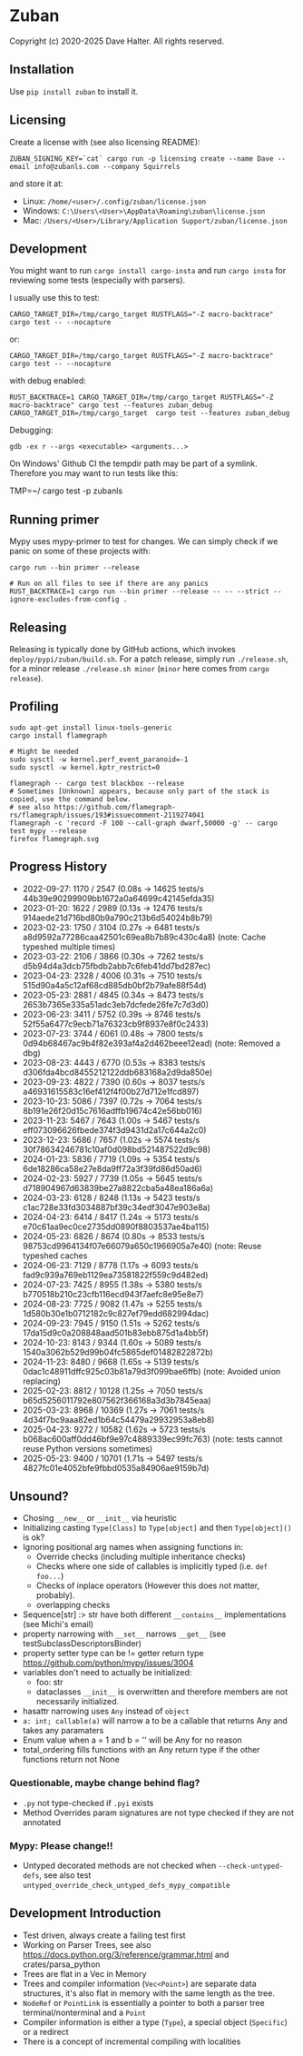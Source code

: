 # Zuban

Copyright (c) 2020-2025 Dave Halter. All rights reserved.


## Installation

Use `pip install zuban` to install it.


## Licensing

Create a license with (see also licensing README):

```
ZUBAN_SIGNING_KEY=`cat` cargo run -p licensing create --name Dave --email info@zubanls.com --company Squirrels
```

and store it at:

- Linux: `/home/<user>/.config/zuban/license.json`
- Windows: `C:\Users\<User>\AppData\Roaming\zuban\license.json`
- Mac: `/Users/<User>/Library/Application Support/zuban/license.json`

## Development

You might want to run `cargo install cargo-insta` and run `cargo insta` for
reviewing some tests (especially with parsers).

I usually use this to test:

    CARGO_TARGET_DIR=/tmp/cargo_target RUSTFLAGS="-Z macro-backtrace" cargo test -- --nocapture

or:

    CARGO_TARGET_DIR=/tmp/cargo_target RUSTFLAGS="-Z macro-backtrace" cargo test -- --nocapture

with debug enabled:

    RUST_BACKTRACE=1 CARGO_TARGET_DIR=/tmp/cargo_target RUSTFLAGS="-Z macro-backtrace" cargo test --features zuban_debug
    CARGO_TARGET_DIR=/tmp/cargo_target  cargo test --features zuban_debug

Debugging:

    gdb -ex r --args <executable> <arguments...>

On Windows' Github CI the tempdir path may be part of a symlink. Therefore you
may want to run tests like this:

TMP=~/<path-with-link> cargo test -p zubanls

## Running primer

Mypy uses mypy-primer to test for changes. We can simply check if we panic on
some of these projects with:

    cargo run --bin primer --release

    # Run on all files to see if there are any panics
    RUST_BACKTRACE=1 cargo run --bin primer --release -- -- --strict --ignore-excludes-from-config .

## Releasing

Releasing is typically done by GitHub actions, which invokes `deploy/pypi/zuban/build.sh`.
For a patch release, simply run `./release.sh`, for a minor release `./release.sh minor` (`minor` here comes from `cargo release`).


## Profiling

    sudo apt-get install linux-tools-generic
    cargo install flamegraph

    # Might be needed
    sudo sysctl -w kernel.perf_event_paranoid=-1
    sudo sysctl -w kernel.kptr_restrict=0

    flamegraph -- cargo test blackbox --release
    # Sometimes [Unknown] appears, because only part of the stack is copied, use the command below.
    # see also https://github.com/flamegraph-rs/flamegraph/issues/193#issuecomment-2119274041
    flamegraph -c 'record -F 100 --call-graph dwarf,50000 -g' -- cargo test mypy --release
    firefox flamegraph.svg

## Progress History

- 2022-09-27:  1170 /  2547 (0.08s -> 14625 tests/s 44b39e90299909bb1672a0a64699c42145efda35)
- 2023-01-20:  1622 /  2989 (0.13s -> 12476 tests/s 914aede21d716bd80b9a790c213b6d54024b8b79)
- 2023-02-23:  1750 /  3104 (0.27s ->  6481 tests/s a8d9592a77286caa42501c69ea8b7b89c430c4a8) (note: Cache typeshed multiple times)
- 2023-03-22:  2106 /  3866 (0.30s ->  7262 tests/s d5b94d4a3dcb75fbdb2abb7c6feb41dd7bd287ec)
- 2023-04-23:  2328 /  4006 (0.31s ->  7510 tests/s 515d90a4a5c12af68cd885db0bf2b79afe88f54d)
- 2023-05-23:  2881 /  4845 (0.34s ->  8473 tests/s 2653b7365e335a51adc3eb7dcfede26fe7c7d3d0)
- 2023-06-23:  3411 /  5752 (0.39s ->  8746 tests/s 52f55a6477c9ecb71a76323cb9f8937e8f0c2433)
- 2023-07-23:  3744 /  6061 (0.48s ->  7800 tests/s 0d94b68467ac9b4f82e393af4a2d462beee12ead) (note: Removed a dbg)
- 2023-08-23:  4443 /  6770 (0.53s ->  8383 tests/s d306fda4bcd8455212122ddb683168a2d9da850e)
- 2023-09-23:  4822 /  7390 (0.60s ->  8037 tests/s a46931615583c16ef412f4f00b27d712e1fcd897)
- 2023-10-23:  5086 /  7397 (0.72s ->  7064 tests/s 8b191e26f20d15c7616adffb19674c42e56bb016)
- 2023-11-23:  5467 /  7643 (1.00s ->  5467 tests/s eff073096626fbede374f3d9431d2a17c644a2c0)
- 2023-12-23:  5686 /  7657 (1.02s ->  5574 tests/s 30f78634246781c10af0d098bd521487522d9c98)
- 2024-01-23:  5836 /  7719 (1.09s ->  5354 tests/s 6de18286ca58e27e8da9ff72a3f39fd86d50ad6)
- 2024-02-23:  5927 /  7739 (1.05s ->  5645 tests/s d718904967d63839be27a8822cba5a48ea186a6a)
- 2024-03-23:  6128 /  8248 (1.13s ->  5423 tests/s c1ac728e33fd3034887bf39c34edf3047e903e8a)
- 2024-04-23:  6414 /  8417 (1.24s ->  5173 tests/s e70c61aa9ec0ce2735dd0890f8803537ae4ba115)
- 2024-05-23:  6826 /  8674 (0.80s ->  8533 tests/s 98753cd9964134f07e66079a650c1966905a7e40) (note: Reuse typeshed caches
- 2024-06-23:  7129 /  8778 (1.17s ->  6093 tests/s fad9c939a769eb1129ea73581822f559c9d482ed)
- 2024-07-23:  7425 /  8955 (1.38s ->  5380 tests/s b770518b210c23cfb116ecd943f7aefc8e95e8e7)
- 2024-08-23:  7725 /  9082 (1.47s ->  5255 tests/s 1d580b30e1b0712182c9c827ef79edd682994dac)
- 2024-09-23:  7945 /  9150 (1.51s ->  5262 tests/s 17da15d9c0a208848aad501b83ebb875d1a4bb5f)
- 2024-10-23:  8143 /  9344 (1.60s ->  5089 tests/s 1540a3062b529d99b04fc5865def01482822872b)
- 2024-11-23:  8480 /  9668 (1.65s ->  5139 tests/s 0dac1c48911dffc925c03b81a79d3f099bae6ffb) (note: Avoided union replacing)
- 2025-02-23:  8812 / 10128 (1.25s ->  7050 tests/s b65d5256011792e807562f366168a3d3b7845eaa)
- 2025-03-23:  8968 / 10369 (1.27s ->  7061 tests/s 4d34f7bc9aaa82ed1b64c54479a29932953a8eb8)
- 2025-04-23:  9272 / 10582 (1.62s ->  5723 tests/s b068ac600aff0dd46bf9e97c4889339ec99fc763) (note: tests cannot reuse Python versions sometimes)
- 2025-05-23:  9400 / 10701 (1.71s ->  5497 tests/s 4827fc01e4052bfe9fbbd0535a84906ae9159b7d)

## Unsound?

- Chosing `__new__` or `__init__` via heuristic
- Initializing casting `Type[Class]` to `Type[object]` and then `Type[object]()` is ok?
- Ignoring positional arg names when assigning functions in:
  - Override checks (including multiple inheritance checks)
  - Checks where one side of callables is implicitly typed (i.e. `def foo...`)
  - Checks of inplace operators (However this does not matter, probably).
  - overlapping checks
- Sequence[str] :> str have both different `__contains__` implementations (see Michi's email)
- property narrowing with `__set__` narrows `__get__` (see testSubclassDescriptorsBinder)
- property setter type can be != getter return type https://github.com/python/mypy/issues/3004
- variables don't need to actually be initialized:
  - foo: str
  - dataclasses `__init__` is overwritten and therefore members are not necessarily initialized.
- hasattr narrowing uses `Any` instead of `object`
- `a: int; callable(a)` will narrow a to be a callable that returns Any and takes any paramaters
- Enum value when a = 1 and b = '' will be Any for no reason
- total_ordering fills functions with an Any return type if the other functions return not None

### Questionable, maybe change behind flag?

- `.py` not type-checked if `.pyi` exists
- Method Overrides param signatures are not type checked if they are not annotated


### Mypy: Please change!!

- Untyped decorated methods are not checked when `--check-untyped-defs`, see also test
  `untyped_override_check_untyped_defs_mypy_compatible`

## Development Introduction

- Test driven, always create a failing test first
- Working on Parser Trees, see also https://docs.python.org/3/reference/grammar.html and crates/parsa_python
- Trees are flat in a Vec in Memory
- Trees and compiler information (`Vec<Point>`) are separate data structures,
  it's also flat in memory with the same length as the tree.
- `NodeRef` or `PointLink` is essentially a pointer to both a parser tree
  terminal/nonterminal and a `Point`
- Compiler information is either a type (`Type`), a special object (`Specific`) or a redirect
- There is a concept of incremental compiling with localities
